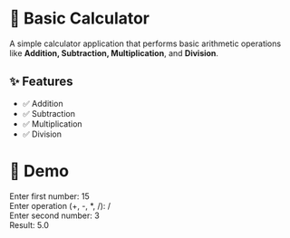 # 🧮 Basic Calculator

A simple calculator application that performs basic arithmetic operations like **Addition, Subtraction, Multiplication**, and **Division**.

## ✨ Features

- ✅ Addition
- ✅ Subtraction
- ✅ Multiplication
- ✅ Division


# 📸 Demo

Enter first number: 15  
Enter operation (+, -, *, /): /  
Enter second number: 3  
Result: 5.0  


